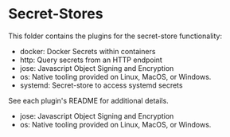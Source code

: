 # Secret-Stores

This folder contains the plugins for the secret-store functionality:

* docker: Docker Secrets within containers
* http: Query secrets from an HTTP endpoint
* jose: Javascript Object Signing and Encryption
* os: Native tooling provided on Linux, MacOS, or Windows.
* systemd: Secret-store to access systemd secrets

See each plugin's README for additional details.
* jose: Javascript Object Signing and Encryption
* os: Native tooling provided on Linux, MacOS, or Windows.
